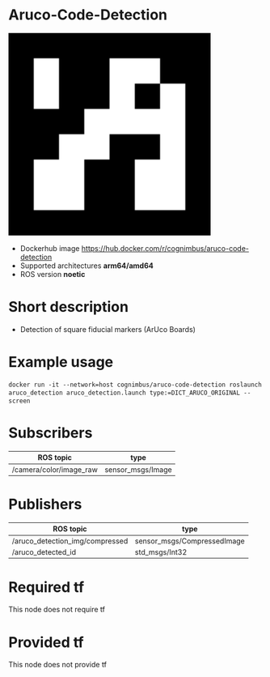 # Aruco-Code-Detection

<img src="./aruco-code-detection/aruco_detection.png" alt="aruco-code-detection" width="400"/>

* Dockerhub image https://hub.docker.com/r/cognimbus/aruco-code-detection
* Supported architectures <b>arm64/amd64</b>
* ROS version <b>noetic
</b>

# Short description
* Detection of square fiducial markers (ArUco Boards)

# Example usage
```
docker run -it --network=host cognimbus/aruco-code-detection roslaunch aruco_detection aruco_detection.launch type:=DICT_ARUCO_ORIGINAL --screen
```

# Subscribers
ROS topic | type
--- | ---
/camera/color/image_raw | sensor_msgs/Image


# Publishers
ROS topic | type
--- | ---
/aruco_detection_img/compressed | sensor_msgs/CompressedImage
/aruco_detected_id | std_msgs/Int32


# Required tf
This node does not require tf


# Provided tf
This node does not provide tf


